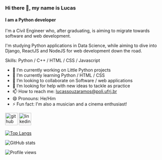 ### Hi there 👋, my name is Lucas
#### I am a Python developer
I'm a Civil Engineer who, after graduating, is aiming to migrate towards software and web development. 

I'm studying Python applications in Data Science, while aiming to dive into Django, ReactJS and  NodeJS for web development down the road.

Skills: Python / C++ / HTML / CSS / Javascript

- 🔭 I’m currently working on Little Python projects 
- 🌱 I’m currently learning Python / HTML / CSS 
- 👯 I’m looking to collaborate on Software / web applications 
- 🤔 I’m looking for help with new ideas to tackle as practice 
- 📫 How to reach me: lucassouzaramos@poli.ufrj.br 
- 😄 Pronouns: He/Him 
- ⚡ Fun fact: I'm also a musician and a cinema enthusiast! 


[<img src='https://cdn.jsdelivr.net/npm/simple-icons@3.0.1/icons/github.svg' alt='github' height='40'>](https://github.com/LucasRamos7)  [<img src='https://cdn.jsdelivr.net/npm/simple-icons@3.0.1/icons/linkedin.svg' alt='linkedin' height='40'>](https://www.linkedin.com/in/lucas-ramos-959116203//)  

[![Top Langs](https://github-readme-stats.vercel.app/api/top-langs/?username=LucasRamos7)](https://github.com/anuraghazra/github-readme-stats)

![GitHub stats](https://github-readme-stats.vercel.app/api?username=LucasRamos7&show_icons=true)  

![Profile views](https://gpvc.arturio.dev/LucasRamos7)  
